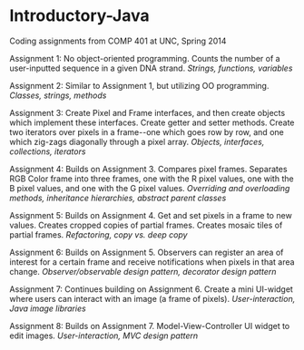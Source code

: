 # Introductory-Java
Coding assignments from COMP 401 at UNC, Spring 2014

Assignment 1: No object-oriented programming. Counts the number of a user-inputted sequence in a given DNA strand.
*Strings, functions, variables*
<br>

Assignment 2: Similar to Assignment 1, but utilizing OO programming.
*Classes, strings, methods*
<br>

Assignment 3: Create Pixel and Frame interfaces, and then create objects which implement these interfaces. Create getter and setter methods. Create two iterators over pixels in a frame--one which goes row by row, and one which zig-zags diagonally through a pixel array. *Objects, interfaces, collections, iterators*
<br>

Assignment 4: Builds on Assignment 3. Compares pixel frames. Separates RGB Color frame into three frames, one with the R pixel values, one with the B pixel values, and one with the G pixel values. *Overriding and overloading methods, inheritance hierarchies, abstract parent classes*
<br>

Assignment 5: Builds on Assignment 4. Get and set pixels in a frame to new values. Creates cropped copies of partial frames. Creates mosaic tiles of partial frames. *Refactoring, copy vs. deep copy*
<br>

Assignment 6: Builds on Assignment 5. Observers can register an area of interest for a certain frame and receive notifications when pixels in that area change. *Observer/observable design pattern, decorator design pattern*
<br>

Assignment 7: Continues building on Assignment 6. Create a mini UI-widget where users can interact with an image (a frame of pixels). *User-interaction, Java image libraries*

Assignment 8: Builds on Assignment 7. Model-View-Controller UI widget to edit images. *User-interaction, MVC design pattern*

